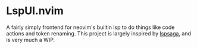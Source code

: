 # LspUI.nvim
A fairly simply frontend for neovim's builtin lsp to do things like code actions and token renaming. This project is largely inspired by [lspsaga](), and is very much a WIP.

